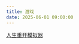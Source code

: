 ```yaml
---
title: 游戏
date: 2025-06-01 09:00:00
---
```




[人生重开模拟器](https://liferestart.syaro.io/public/index.html)


